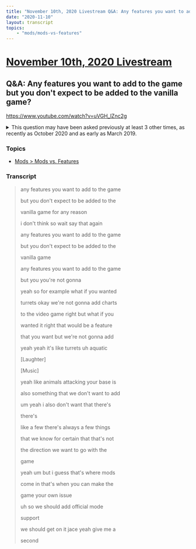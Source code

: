 ```yaml
---
title: "November 10th, 2020 Livestream Q&A: Any features you want to add to the game but you don't expect to be added to the vanilla game?"
date: "2020-11-10"
layout: transcript
topics:
    - "mods/mods-vs-features"
---
```

# [November 10th, 2020 Livestream](../2020-11-10.md)
## Q&A: Any features you want to add to the game but you don't expect to be added to the vanilla game?
https://www.youtube.com/watch?v=uVGH_lZnc2g
<details>
<summary>This question may have been asked previously at least 3 other times, as recently as October 2020 and as early as March 2019.</summary>

* [October 20th, 2020 Livestream Q&A: Are there any features you guys really want in the game but you can't/won't add?](./yt-QuCAOO3xPQQ.md) [https://www.youtube.com/watch?v=QuCAOO3xPQQ](https://www.youtube.com/watch?v=QuCAOO3xPQQ)
* [October 6th, 2020 Livestream Q&A: Do you have any good stories for features that didn't get included in the game?](./yt-JkSvpUl7jX8.md) [https://www.youtube.com/watch?v=JkSvpUl7jX8](https://www.youtube.com/watch?v=JkSvpUl7jX8)
* [March 9th, 2019 Livestream Q&A: Are there any things you had wanted to add to the game but had to cancel?](./yt-akmmqVmHmzM.md) [https://www.youtube.com/watch?v=akmmqVmHmzM](https://www.youtube.com/watch?v=akmmqVmHmzM)
</details>


### Topics
* [Mods > Mods vs. Features](../topics/mods/mods-vs-features.md)

### Transcript

> any features you want to add to the game
>
> but you don't expect to be added to the
>
> vanilla game for any reason
>
> i don't think so wait say that again
>
> any features you want to add to the game
>
> but you don't expect to be added to the
>
> vanilla game
>
> any features you want to add to the game
>
> but you you're not gonna
>
> yeah so for example what if you wanted
>
> turrets okay we're not gonna add charts
>
> to the video game right but what if you
>
> wanted it right that would be a feature
>
> that you want but we're not gonna add
>
> yeah yeah it's like turrets uh aquatic
>
> [Laughter]
>
> [Music]
>
> yeah like animals attacking your base is
>
> also something that we don't want to add
>
> um yeah i also don't want that there's
>
> there's
>
> like a few there's always a few things
>
> that we know for certain that that's not
>
> the direction we want to go with the
>
> game
>
> yeah um but i guess that's where mods
>
> come in that's when you can make the
>
> game your own issue
>
> uh so we should add official mode
>
> support
>
> we should get on it jace yeah give me a
>
> second
